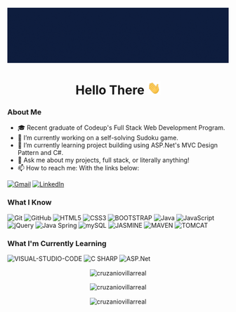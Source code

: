 [![Header](https://github.com/cruzaniovillarreal/cruzaniovillarreal/blob/main/banner.gif)](https://github.com/cruzaniovillarreal)

<h1 align="center">Hello There  <img src="Hi.gif" width="30" height="30"/></h1> 

<!--
**cruzaniovillarreal/cruzaniovillarreal** is a ✨ _special_ ✨ repository because its `README.md` (this file) appears on your GitHub profile. -->
### About Me

- 🎓 Recent graduate of Codeup's Full Stack Web Development Program.
- 🔭 I’m currently working on a self-solving Sudoku game.
- 🌱 I’m currently learning project building using ASP.Net's MVC Design Pattern and C#.
- 💬 Ask me about my projects, full stack, or literally anything!
- 📫 How to reach me: With the links below:

[![Gmail](https://img.shields.io/badge/-GMAIL-D14836?style=for-the-badge&logo=gmail&logoColor=white)](mailto:cruzanio.villarreal@gmail.com)
[![LinkedIn](https://img.shields.io/badge/-LINKEDIN-0077B5?style=for-the-badge&logo=linkedin&logoColor=white)](https://www.linkedin.com/in/cruzaniovillarreal/)

<h3>What I Know</h3>

![Git](https://img.shields.io/badge/-Git-222222?style=flat&logo=git&logoColor=F05032)
![GitHub](https://img.shields.io/badge/-GitHub-222222?style=flat&logo=github&logoColor=181717)
![HTML5](https://img.shields.io/badge/-HTML5-000000?style=flat&logo=html5)
![CSS3](https://img.shields.io/badge/-CSS3-000000?style=flat&logo=css3)
![BOOTSTRAP](https://img.shields.io/badge/-Bootstrap-000000?style=flat&logo=bootstrap)
![Java](https://img.shields.io/badge/-Java-000000?style=flat&logo=java)
![JavaScript](https://img.shields.io/badge/-JavaScript-000000?style=flat&logo=javascript)
![jQuery](https://img.shields.io/badge/-jQuery-222222?style=flat&logo=jQuery&logoColor=0769AD)
![Java Spring](https://img.shields.io/badge/-Spring-222222?style=flat&logo=spring&logoColor=6DB33F)
![mySQL](https://img.shields.io/badge/-mySQL-000000?style=flat&logo=mysql)
![JASMINE](https://img.shields.io/badge/-Jasmine-000000?style=flat&logo=jasmine)
![MAVEN](https://img.shields.io/badge/-Maven-000000?style=flat&logo=apache-maven)
![TOMCAT](https://img.shields.io/badge/-Tomcat-000000?style=flat&logo=apache-tomcat)

<h3>What I'm Currently Learning</h3>

![VISUAL-STUDIO-CODE](https://img.shields.io/badge/-VSC-000000?style=flat&logo=visual-studio-code)
![C SHARP](https://img.shields.io/badge/-C%23-000000?style=flat&logo=c-sharp)
![ASP.Net](https://img.shields.io/badge/-ASP.Net-000000?style=flat&logo=asp.net)


<p align="center">
  <img align="center" src="https://github-readme-streak-stats.herokuapp.com/?user=cruzaniovillarreal&theme=tokyonight" alt="cruzaniovillarreal" />
</p>

<p align="center">
  <img align="center" src="https://github-readme-stats.vercel.app/api?username=cruzaniovillarreal&show_icons=true&theme=tokyonight" alt="cruzaniovillarreal" />
</p>

<p align="center">
  <img align="center" src="https://github-readme-stats.vercel.app/api/top-langs/?username=cruzaniovillarreal&layout=compact&theme=tokyonight" alt="cruzaniovillarreal" />
</p>




